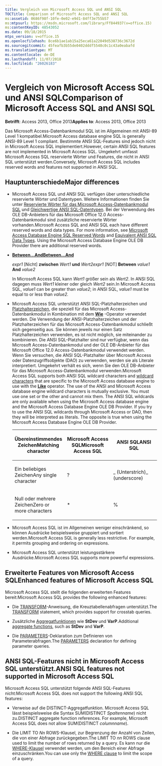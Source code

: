 ```yaml
---
title: Vergleich von Microsoft Access SQL und ANSI SQL
TOCTitle: Comparison of Microsoft Access SQL and ANSI SQL
ms:assetid: 0686f98f-10fe-0e02-e9d1-84ff3e755b57
ms:mtpsurl: https://msdn.microsoft.com/library/Ff844937(v=office.15)
ms:contentKeyID: 48543052
ms.date: 09/18/2015
mtps_version: v=office.15
ms.openlocfilehash: 8ce6b1ae1ab15a25eca61a22049d538736c3672d
ms.sourcegitcommit: 45feafb3b55de0402dddf5548c0c1c43a0eabafd
ms.translationtype: MT
ms.contentlocale: de-DE
ms.lasthandoff: 11/07/2018
ms.locfileid: "26026183"
---
```

# <a name="comparison-of-microsoft-access-sql-and-ansi-sql"></a><span data-ttu-id="7f402-102">Vergleich von Microsoft Access SQL und ANSI SQL</span><span class="sxs-lookup"><span data-stu-id="7f402-102">Comparison of Microsoft Access SQL and ANSI SQL</span></span>

<span data-ttu-id="7f402-103">**Betrifft**: Access 2013, Office 2013</span><span class="sxs-lookup"><span data-stu-id="7f402-103">**Applies to**: Access 2013, Office 2013</span></span>

<span data-ttu-id="7f402-104">Das Microsoft Access-Datenbankmodul SQL ist im Allgemeinen mit ANSI-89 Level 1 kompatibel.</span><span class="sxs-lookup"><span data-stu-id="7f402-104">Microsoft Access database engine SQL is generally ANSI-89 Level 1 compliant.</span></span> <span data-ttu-id="7f402-105">Bestimmte ANSI SQL-Features sind jedoch nicht in Microsoft Access SQL implementiert.</span><span class="sxs-lookup"><span data-stu-id="7f402-105">However, certain ANSI SQL features are not implemented in Microsoft Access SQL.</span></span> <span data-ttu-id="7f402-106">Umgekehrt umfasst Microsoft Access SQL reservierte Wörter und Features, die nicht in ANSI SQL unterstützt werden.</span><span class="sxs-lookup"><span data-stu-id="7f402-106">Conversely, Microsoft Access SQL includes reserved words and features not supported in ANSI SQL.</span></span>

## <a name="major-differences"></a><span data-ttu-id="7f402-107">Hauptunterschiede</span><span class="sxs-lookup"><span data-stu-id="7f402-107">Major differences</span></span>

- <span data-ttu-id="7f402-p102">Microsoft Access SQL und ANSI SQL verfügen über unterschiedliche reservierte Wörter und Datentypen. Weitere Informationen finden Sie unter [Reservierte Wörter für das Microsoft Access-Datenbankmodul SQL](sql-reserved-words.md) und [Gleichwertige ANSI SQL-Datentypen](equivalent-ansi-sql-data-types.md). Bei der Verwendung des OLE DB-Anbieters für das Microsoft Office 12.0 Access-Datenbankmodul sind zusätzliche reservierte Wörter vorhanden.</span><span class="sxs-lookup"><span data-stu-id="7f402-p102">Microsoft Access SQL and ANSI SQL each have different reserved words and data types. For more information, see [Microsoft Access Database Engine SQL Reserved Words](sql-reserved-words.md) and [Equivalent ANSI SQL Data Types](equivalent-ansi-sql-data-types.md). Using the Microsoft Access Database Engine OLE DB Provider there are additional reserved words.</span></span>

- <span data-ttu-id="7f402-111">**[Between…And](https://docs.microsoft.com/office/vba/access/concepts/miscellaneous/and-operator)**</span><span class="sxs-lookup"><span data-stu-id="7f402-111">**[Between…And](https://docs.microsoft.com/office/vba/access/concepts/miscellaneous/and-operator)**</span></span>
    
  <span data-ttu-id="7f402-112">*expr1* \[Nicht\] **zwischen** *Wert1* **und** *Wert2*</span><span class="sxs-lookup"><span data-stu-id="7f402-112">*expr1* \[NOT\] **Between** *value1* **And** *value2*</span></span>
    
  <span data-ttu-id="7f402-113">In Microsoft Access SQL kann *Wert1* größer sein als *Wert2*. In ANSI SQL dagegen muss *Wert1* kleiner oder gleich *Wert2* sein.</span><span class="sxs-lookup"><span data-stu-id="7f402-113">In Microsoft Access SQL, *value1* can be greater than *value2*; in ANSI SQL, *value1* must be equal to or less than *value2.*</span></span>

- <span data-ttu-id="7f402-p103">Microsoft Access SQL unterstützt ANSI SQL-Platzhalterzeichen und [Platzhalterzeichen](using-wildcard-characters-in-string-comparisons.md), die speziell für das Microsoft Access-Datenbankmodul in Kombination mit dem **[Wie](https://docs.microsoft.com/office/vba/access/Concepts/Structured-Query-Language/like-operator-microsoft-access-sql)** -Operator verwendet werden. Die Verwendung der ANSI-Platzhalterzeichen und der Platzhalterzeichen für das Microsoft Access-Datenbankmodul schließt sich gegenseitig aus. Sie können jeweils nur einen Satz Platzhalterzeichen verwenden, es ist nicht möglich, sie miteinander zu kombinieren. Die ANSI SQL-Platzhalter sind nur verfügbar, wenn das Microsoft Access-Datenbankmodul und der OLE DB-Anbieter für das Microsoft Office 12.0 Access-Datenbankmodul verwendet werden. Wenn Sie versuchen, die ANSI SQL-Platzhalter über Microsoft Access oder Datenzugriffsobjekte (DAO) zu verwenden, werden sie als Literale interpretiert. Umgekehrt verhält es sich, wenn Sie den OLE DB-Anbieter für das Microsoft Access-Datenbankmodul verwenden.</span><span class="sxs-lookup"><span data-stu-id="7f402-p103">Microsoft Access SQL supports both ANSI SQL wildcard characters and [wildcard characters](using-wildcard-characters-in-string-comparisons.md) that are specific to the Microsoft Access database engine to use with the **[Like](https://docs.microsoft.com/office/vba/access/Concepts/Structured-Query-Language/like-operator-microsoft-access-sql)** operator. The use of the ANSI and Microsoft Access database engine wildcard characters is mutually exclusive. You must use one set or the other and cannot mix them. The ANSI SQL wildcards are only available when using the Microsoft Access database engine and the Microsoft Access Database Engine OLE DB Provider. If you try to use the ANSI SQL wildcards through Microsoft Access or DAO, then they will be interpreted as literals. The opposite is true when using the Microsoft Access Database Engine OLE DB Provider.</span></span>
    
    <table>
    <colgroup>
    <col style="width: 33%" />
    <col style="width: 33%" />
    <col style="width: 33%" />
    </colgroup>
    <thead>
    <tr class="header">
    <th><p><span data-ttu-id="7f402-120">Übereinstimmendes Zeichen</span><span class="sxs-lookup"><span data-stu-id="7f402-120">Matching character</span></span></p></th>
    <th><p><span data-ttu-id="7f402-121">Microsoft Access SQL</span><span class="sxs-lookup"><span data-stu-id="7f402-121">Microsoft Access SQL</span></span></p></th>
    <th><p><span data-ttu-id="7f402-122">ANSI SQL</span><span class="sxs-lookup"><span data-stu-id="7f402-122">ANSI SQL</span></span></p></th>
    </tr>
    </thead>
    <tbody>
    <tr class="odd">
    <td><p><span data-ttu-id="7f402-123">Ein beliebiges Zeichen</span><span class="sxs-lookup"><span data-stu-id="7f402-123">Any single character</span></span></p></td>
    <td><p><span data-ttu-id="7f402-124">?</span><span class="sxs-lookup"><span data-stu-id="7f402-124"></span></span></p></td>
    <td><p><span data-ttu-id="7f402-125">_ (Unterstrich)</span><span class="sxs-lookup"><span data-stu-id="7f402-125">_ (underscore)</span></span></p></td>
    </tr>
    <tr class="even">
    <td><p><span data-ttu-id="7f402-126">Null oder mehrere Zeichen</span><span class="sxs-lookup"><span data-stu-id="7f402-126">Zero or more characters</span></span></p></td>
    <td><p>*</p></td>
    <td><p>%</p></td>
    </tr>
    </tbody>
    </table>


- <span data-ttu-id="7f402-p104">Microsoft Access SQL ist im Allgemeinen weniger einschränkend, so können Ausdrücke beispielsweise gruppiert und sortiert werden.</span><span class="sxs-lookup"><span data-stu-id="7f402-p104">Microsoft Access SQL is generally less restrictive. For example, it permits grouping and ordering on expressions.</span></span>

- <span data-ttu-id="7f402-129">Microsoft Access SQL unterstützt leistungsstärkere Ausdrücke.</span><span class="sxs-lookup"><span data-stu-id="7f402-129">Microsoft Access SQL supports more powerful expressions.</span></span>

## <a name="enhanced-features-of-microsoft-access-sql"></a><span data-ttu-id="7f402-130">Erweiterte Features von Microsoft Access SQL</span><span class="sxs-lookup"><span data-stu-id="7f402-130">Enhanced features of Microsoft Access SQL</span></span>

<span data-ttu-id="7f402-131">Microsoft Access SQL stellt die folgenden erweiterten Features bereit:</span><span class="sxs-lookup"><span data-stu-id="7f402-131">Microsoft Access SQL provides the following enhanced features:</span></span>

- <span data-ttu-id="7f402-132">Die [TRANSFORM](transform-statement-microsoft-access-sql.md)-Anweisung, die Kreuztabellenabfragen unterstützt.</span><span class="sxs-lookup"><span data-stu-id="7f402-132">The [TRANSFORM](transform-statement-microsoft-access-sql.md) statement, which provides support for crosstab queries.</span></span>

- <span data-ttu-id="7f402-133">Zusätzliche [Aggregatfunktionen](sql-aggregate-functions-sql.md) wie **StDev** und **VarP**.</span><span class="sxs-lookup"><span data-stu-id="7f402-133">Additional [aggregate functions](sql-aggregate-functions-sql.md), such as **StDev** and **VarP**.</span></span>

- <span data-ttu-id="7f402-134">Die [PARAMETERS](parameters-declaration-microsoft-access-sql.md)-Deklaration zum Definieren von Parameterabfragen.</span><span class="sxs-lookup"><span data-stu-id="7f402-134">The [PARAMETERS](parameters-declaration-microsoft-access-sql.md) declaration for defining parameter queries.</span></span>

## <a name="ansi-sql-features-not-supported-in-microsoft-access-sql"></a><span data-ttu-id="7f402-135">ANSI SQL-Features nicht in Microsoft Access SQL unterstützt.</span><span class="sxs-lookup"><span data-stu-id="7f402-135">ANSI SQL features not supported in Microsoft Access SQL</span></span>

<span data-ttu-id="7f402-136">Microsoft Access SQL unterstützt folgende ANSI SQL-Features nicht:</span><span class="sxs-lookup"><span data-stu-id="7f402-136">Microsoft Access SQL does not support the following ANSI SQL features:</span></span>

- <span data-ttu-id="7f402-p105">Verweise auf die DISTINCT-Aggregatfunktion. Microsoft Access SQL lässt beispielsweise die Syntax SUM(DISTINCT *Spaltenname*) nicht zu.</span><span class="sxs-lookup"><span data-stu-id="7f402-p105">DISTINCT aggregate function references. For example, Microsoft Access SQL does not allow SUM(DISTINCT *columnname*).</span></span>

- <span data-ttu-id="7f402-139">Die LIMIT TO *Nn* ROWS-Klausel, zur Begrenzung der Anzahl von Zeilen, die von einer Abfrage zurückgegeben.</span><span class="sxs-lookup"><span data-stu-id="7f402-139">The LIMIT TO *nn* ROWS clause used to limit the number of rows returned by a query.</span></span> <span data-ttu-id="7f402-140">Es kann nur die [WHERE-Klausel](https://docs.microsoft.com/office/vba/access/Concepts/Structured-Query-Language/where-clause-microsoft-access-sql) verwendet werden, um den Bereich einer Abfrage einzuschränken.</span><span class="sxs-lookup"><span data-stu-id="7f402-140">You can use only the [WHERE clause](https://docs.microsoft.com/office/vba/access/Concepts/Structured-Query-Language/where-clause-microsoft-access-sql) to limit the scope of a query.</span></span>

